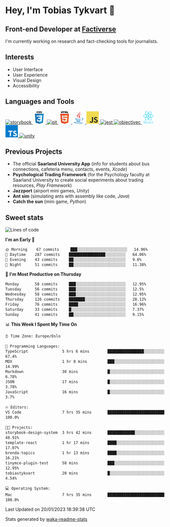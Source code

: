 # Hey, I'm Tobias Tykvart 🦉

## Front-end Developer at [Factiverse](https://www.factiverse.no/)

I'm currently working on research and fact-checking tools for journalists.

## Interests

- User Interface
- User Experience
- Visual Design
- Accessibility

## Languages and Tools

<!-- https://devicon.dev/ -->
<p align="left"> <a href="https://storybook.js.org/" target="_blank" rel="noreferrer"> <img src="https://cdn.jsdelivr.net/gh/devicons/devicon/icons/storybook/storybook-original.svg" alt="storybook" width="40" height="40"/> </a> <a href="https://www.w3schools.com/css/" target="_blank" rel="noreferrer"> <img src="https://raw.githubusercontent.com/devicons/devicon/master/icons/css3/css3-original-wordmark.svg" alt="css3" width="40" height="40"/> </a> <a href="https://git-scm.com/" target="_blank" rel="noreferrer"> <img src="https://www.vectorlogo.zone/logos/git-scm/git-scm-icon.svg" alt="git" width="40" height="40"/> </a> <a href="https://www.w3.org/html/" target="_blank" rel="noreferrer"> <img src="https://raw.githubusercontent.com/devicons/devicon/master/icons/html5/html5-original-wordmark.svg" alt="html5" width="40" height="40"/> </a> <a href="https://www.java.com" target="_blank" rel="noreferrer"> <img src="https://raw.githubusercontent.com/devicons/devicon/master/icons/java/java-original.svg" alt="java" width="40" height="40"/> </a> <a href="https://developer.mozilla.org/en-US/docs/Web/JavaScript" target="_blank" rel="noreferrer"> <img src="https://raw.githubusercontent.com/devicons/devicon/master/icons/javascript/javascript-original.svg" alt="javascript" width="40" height="40"/> </a> <a href="https://jestjs.io" target="_blank" rel="noreferrer"> <img src="https://www.vectorlogo.zone/logos/jestjsio/jestjsio-icon.svg" alt="jest" width="40" height="40"/> </a> <a href="https://developer.apple.com/library/archive/documentation/Cocoa/Conceptual/ProgrammingWithObjectiveC/Introduction/Introduction.html" target="_blank" rel="noreferrer"> <img src="https://www.vectorlogo.zone/logos/apple_objectivec/apple_objectivec-icon.svg" alt="objectivec" width="40" height="40"/> </a> <a href="https://reactjs.org/" target="_blank" rel="noreferrer"> <img src="https://raw.githubusercontent.com/devicons/devicon/master/icons/react/react-original-wordmark.svg" alt="react" width="40" height="40"/> </a> <a href="https://www.typescriptlang.org/" target="_blank" rel="noreferrer"> <img src="https://raw.githubusercontent.com/devicons/devicon/master/icons/typescript/typescript-original.svg" alt="typescript" width="40" height="40"/> </a> <a href="https://unity.com/" target="_blank" rel="noreferrer"> <img src="https://www.vectorlogo.zone/logos/unity3d/unity3d-icon.svg" alt="unity" width="40" height="40"/> </a> </p>

## Previous Projects

- The official **Saarland University App** (info for students about bus connections, cafeteria menu, contacts, events, _Xcode_)
- **Psychological Trading Framework** (for the Psychology faculty at Saarland University to create social experiments about trading resources, _Play Framework_)
- **Jazzport** (airport mini games, _Unity_)
- **Ant sim** (simulating ants with assembly like code, _Java_)
- **Catch the sun** (mini game, _Python_)

## Sweet stats

<!--START_SECTION:waka-->
![Lines of code](https://img.shields.io/badge/From%20Hello%20World%20I%27ve%20Written-175%20Thousand%20lines%20of%20code-blue)

**I'm an Early 🐤** 

```text
🌞 Morning    67 commits     ███░░░░░░░░░░░░░░░░░░░░░░   14.96% 
🌆 Daytime    287 commits    ████████████████░░░░░░░░░   64.06% 
🌃 Evening    43 commits     ██░░░░░░░░░░░░░░░░░░░░░░░   9.6% 
🌙 Night      51 commits     ██░░░░░░░░░░░░░░░░░░░░░░░   11.38%

```
📅 **I'm Most Productive on Thursday** 

```text
Monday       58 commits     ███░░░░░░░░░░░░░░░░░░░░░░   12.95% 
Tuesday      56 commits     ███░░░░░░░░░░░░░░░░░░░░░░   12.5% 
Wednesday    58 commits     ███░░░░░░░░░░░░░░░░░░░░░░   12.95% 
Thursday     126 commits    ███████░░░░░░░░░░░░░░░░░░   28.12% 
Friday       76 commits     ████░░░░░░░░░░░░░░░░░░░░░   16.96% 
Saturday     33 commits     █░░░░░░░░░░░░░░░░░░░░░░░░   7.37% 
Sunday       41 commits     ██░░░░░░░░░░░░░░░░░░░░░░░   9.15%

```


📊 **This Week I Spent My Time On** 

```text
⌚︎ Time Zone: Europe/Oslo

💬 Programming Languages: 
TypeScript               5 hrs 6 mins        ████████████████░░░░░░░░░   67.4% 
MDX                      1 hr 8 mins         ███░░░░░░░░░░░░░░░░░░░░░░   14.99% 
Markdown                 30 mins             █░░░░░░░░░░░░░░░░░░░░░░░░   6.78% 
JSON                     17 mins             █░░░░░░░░░░░░░░░░░░░░░░░░   3.78% 
JavaScript               16 mins             █░░░░░░░░░░░░░░░░░░░░░░░░   3.7%

🔥 Editors: 
VS Code                  7 hrs 35 mins       █████████████████████████   100.0%

🐱‍💻 Projects: 
storybook-design-system  3 hrs 42 mins       ████████████░░░░░░░░░░░░░   48.91% 
template-react           1 hr 17 mins        ████░░░░░░░░░░░░░░░░░░░░░   17.07% 
brenda-topics            1 hr 13 mins        ████░░░░░░░░░░░░░░░░░░░░░   16.21% 
tinymce-plugin-test      58 mins             ███░░░░░░░░░░░░░░░░░░░░░░   12.95% 
tobiastykvart            20 mins             █░░░░░░░░░░░░░░░░░░░░░░░░   4.54%

💻 Operating System: 
Mac                      7 hrs 35 mins       █████████████████████████   100.0%

```


 Last Updated on 20/01/2023 18:39:38 UTC
<!--END_SECTION:waka-->

Stats generated by [waka-readme-stats](https://github.com/anmol098/waka-readme-stats)
